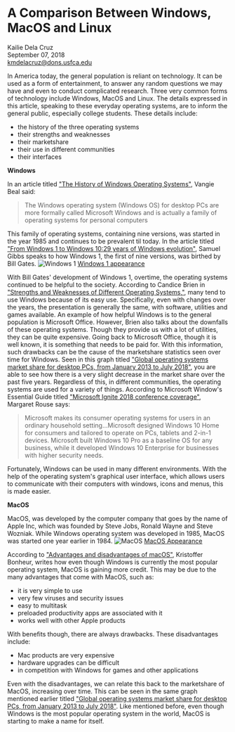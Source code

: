 # A Comparison Between Windows, MacOS and Linux

Kailie Dela Cruz   
September 07, 2018     
kmdelacruz@dons.usfca.edu

In America today, the general population is reliant on technology. It can be used as a form of entertainment, to answer any random questions we may have and even to conduct complicated research. Three very common forms of technology include Windows, MacOS and Linux. The details expressed in this article, speaking to these everyday operating systems, are to inform the general public, especially college students. These details include:

* the history of the three operating systems
* their strengths and weaknesses
* their marketshare
* their use in different communities
* their interfaces

**Windows**

In an article titled ["The History of Windows Operating Systems"](https://www.webopedia.com/DidYouKnow/Hardware_Software/history_of_microsoft_windows_operating_system.html), Vangie Beal said:

> The Windows operating system (Windows OS) for desktop PCs are more formally called Microsoft Windows and is actually a family of operating systems for personal computers

This family of operating systems, containing nine versions, was started in the year 1985 and continues to be prevalent til today. In the article titled ["From Windows 1 to Windows 10:29 years of Windows evolution"](https://www.theguardian.com/technology/2014/oct/02/from-windows-1-to-windows-10-29-years-of-windows-evolution), Samuel Gibbs speaks to how Windows 1, the first of nine versions, was birthed by Bill Gates.
![Windows 1](http://home.bt.com/images/windows-1-desktop-141516906488103901-141119144607.jpg) [Windows 1 appearance](http://home.bt.com/images/windows-1-desktop-141516906488103901-141119144607.jpg)    

With Bill Gates' development of Windows 1, overtime, the operating systems continued to be helpful to the society. According to Candice Brien in ["Strengths and Weaknesses of Different Operating Systems,"](https://candicebrien.wordpress.com/2015/05/24/strengths-and-weaknesses-of-different-operating-systems/), many tend to use Windows because of its easy use. Specifically, even with changes over the years, the presentation is generally the same, with software, utilities and games available. An example of how helpful Windows is to the general population is Microsoft Office. However, Brien also talks about the downfalls of these operating systems. Though they provide us with a lot of utilities, they can be quite expensive. Going back to Microsoft Office, though it is well known, it is something that needs to be paid for. With this information, such drawbacks can be the cause of the marketshare statistics seen over time for Windows. Seen in this graph titled ["Global operating systems market share for desktop PCs, from January 2013 to July 2018"](https://www.statista.com/statistics/218089/global-market-share-of-windows-7/), you are able to see how there is a very slight decrease in the market share over the past five years. Regardless of this, in different communities, the operating systems are used for a variety of things. According to Microsoft Window's Essential Guide titled ["Microsoft Ignite 2018 conference coverage"](https://searchwindowsserver.techtarget.com/definition/Windows), Margaret Rouse says:
>Microsoft makes its consumer operating systems for users in an ordinary household setting...Microsoft designed Windows 10 Home for consumers and tailored to operate on PCs, tablets and 2-in-1 devices. Microsoft built Windows 10 Pro as a baseline OS for any business, while it developed Windows 10 Enterprise for businesses with higher security needs.

Fortunately, Windows can be used in many different environments. With the help of the operating system's graphical user interface, which allows users to communicate with their computers with windows, icons and menus, this is made easier.

**MacOS**

MacOS, was developed by the computer company that goes by the name of Apple Inc, which was founded by Steve Jobs, Ronald Wayne and Steve Wozniak. While Windows operating system was developed in 1985, MacOS was started one year earlier in 1984.
![MacOS](https://mtaram.files.wordpress.com/2009/11/main.gif)
[MacOS Appearance](https://mtaram.files.wordpress.com/2009/11/main.gif)

According to ["Advantages and disadvantages of macOS"](http://www.versiondaily.com/advantages-disadvantages-mac-os-x/), Kristoffer Bonheur, writes how even though Windows is currently the most popular operating system, MacOS is gaining more credit. This may be due to the many advantages that come with MacOS, such as:

* it is very simple to use
* very few viruses and security issues
* easy to multitask
* preloaded productivity apps are associated with it
* works well with other Apple products

With benefits though, there are always drawbacks. These disadvantages include:

* Mac products are very expensive
* hardware upgrades can be difficult
* in competition with Windows for games and other applications

Even with the disadvantages, we can relate this back to the marketshare of MacOS, increasing over time. This can be seen in the same graph mentioned earlier titled ["Global operating systems market share for desktop PCs, from January 2013 to July 2018"](https://www.statista.com/statistics/218089/global-market-share-of-windows-7/). Like mentioned before, even though Windows is the most popular operating system in the world, MacOS is starting to make a name for itself. 
